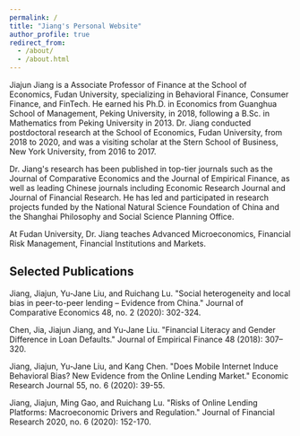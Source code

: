 ```yaml
---
permalink: /
title: "Jiang's Personal Website"
author_profile: true
redirect_from: 
  - /about/
  - /about.html
---
```


Jiajun Jiang is a Associate Professor of Finance at the School of Economics, Fudan University, specializing in Behavioral Finance, Consumer Finance, and FinTech. He earned his Ph.D. in Economics from Guanghua School of Management, Peking University, in 2018, following a B.Sc. in Mathematics from Peking University in 2013. Dr. Jiang conducted postdoctoral research at the School of Economics, Fudan University, from 2018 to 2020, and was a visiting scholar at the Stern School of Business, New York University, from 2016 to 2017.

Dr. Jiang's research has been published in top-tier journals such as the Journal of Comparative Economics and the Journal of Empirical Finance, as well as leading Chinese journals including Economic Research Journal and Journal of Financial Research. He has led and participated in research projects funded by the National Natural Science Foundation of China and the Shanghai Philosophy and Social Science Planning Office.

At Fudan University, Dr. Jiang teaches Advanced Microeconomics, Financial Risk Management, Financial Institutions and Markets.

Selected Publications
-------

Jiang, Jiajun, Yu-Jane Liu, and Ruichang Lu. "Social heterogeneity and local bias in peer-to-peer lending – Evidence from China." Journal of Comparative Economics 48, no. 2 (2020): 302-324.

Chen, Jia, Jiajun Jiang, and Yu-Jane Liu. "Financial Literacy and Gender Difference in Loan Defaults." Journal of Empirical Finance 48 (2018): 307–320.

Jiang, Jiajun, Yu-Jane Liu, and Kang Chen. "Does Mobile Internet Induce Behavioral Bias? New Evidence from the Online Lending Market." Economic Research Journal 55, no. 6 (2020): 39-55.

Jiang, Jiajun, Ming Gao, and Ruichang Lu. "Risks of Online Lending Platforms: Macroeconomic Drivers and Regulation." Journal of Financial Research 2020, no. 6 (2020): 152-170.